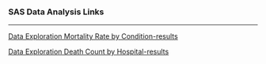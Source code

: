 ### SAS Data Analysis Links
------
[Data Exploration Mortality Rate by Condition-results](http://htmlpreview.github.io/?https://github.com/kurtis-sherman-csuglobal-edu/MIS480_201909/blob/master/Module5/Data%20Exploration%20Mortality%20Rate%20by%20Condition-results.html)

[Data Exploration Death Count by Hospital-results](http://htmlpreview.github.io/?https://github.com/kurtis-sherman-csuglobal-edu/MIS480_201909/blob/master/Module5/Data%20Exploration%20Death%20Count%20by%20Hospital-results.html)

